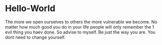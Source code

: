 # Hello-World
The more we open ourselves to others the more vulnerable we become.
No matter how much good you do in your life people will only remember the 1 evil thing you haev done.
So advise to myself. Be just the way you are. You dont need to change yourself.
